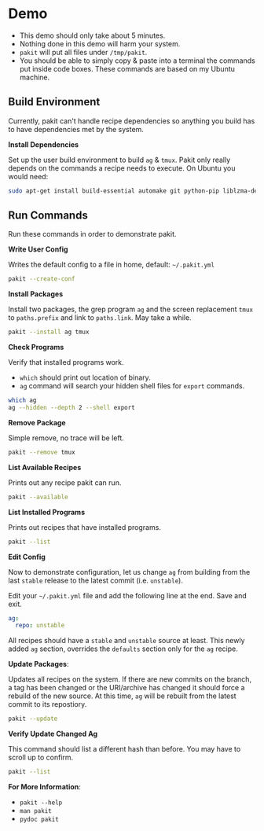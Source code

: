 # Demo

* This demo should only take about 5 minutes.
* Nothing done in this demo will harm your system.
* `pakit` will put all files under `/tmp/pakit`.
* You should be able to simply copy & paste into a terminal the commands put
inside code boxes. These commands are based on my Ubuntu machine.

## Build Environment

Currently, pakit can't handle recipe dependencies so anything you build has to have
dependencies met by the system.

**Install Dependencies**

Set up the user build environment to build `ag` & `tmux`. Pakit only really depends
on the commands a recipe needs to execute. On Ubuntu you would need:

```bash
sudo apt-get install build-essential automake git python-pip liblzma-dev libevent-dev ncurses-dev
```

## Run Commands

Run these commands in order to demonstrate pakit.

**Write User Config**

Writes the default config to a file in home, default: `~/.pakit.yml`

```bash
pakit --create-conf
```

**Install Packages**

Install two packages, the grep program `ag` and the screen replacement
`tmux` to `paths.prefix` and link to `paths.link`. May take a while.

```bash
pakit --install ag tmux
```

**Check Programs**

Verify that installed programs work.

* `which` should print out location of binary.
* `ag` command will search your hidden shell files for `export` commands.

```bash
which ag
ag --hidden --depth 2 --shell export
```

**Remove Package**

Simple remove, no trace will be left.

```bash
pakit --remove tmux
```

**List Available Recipes**

Prints out any recipe pakit can run.

```bash
pakit --available
```

**List Installed Programs**

Prints out recipes that have installed programs.

```bash
pakit --list
```

**Edit Config**

Now to demonstrate configuration, let us change `ag` from building from the
last `stable` release to the latest commit (i.e. `unstable`).

Edit your `~/.pakit.yml` file and add the following line at the end. Save and exit.

```yaml
ag:
  repo: unstable
```

All recipes should have a `stable` and `unstable` source at least.
This newly added `ag` section, overrides the `defaults` section only for the `ag` recipe.

**Update Packages**:

Updates all recipes on the system. If there are new commits on the branch, a tag has
been changed or the URI/archive has changed it should force a rebuild of the new source.
At this time, `ag` will be rebuilt from the latest commit to its repostiory.

```bash
pakit --update
```

**Verify Update Changed Ag**

This command should list a different hash than before. You may have to scroll up to confirm.

```bash
pakit --list
```

**For More Information**:
* `pakit --help`
* `man pakit`
* `pydoc pakit`
